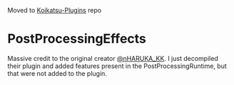Moved to [Koikatsu-Plugins](https://github.com/RikkiBalboa/Koikatsu-Plugins) repo

# PostProcessingEffects

Massive credit to the original creator [@nHARUKA_KK](https://twitter.com/nHARUKA_KK). I just decompiled their plugin and added features present in the PostProcessingRuntime, but that were not added to the plugin.
